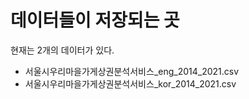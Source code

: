 # 데이터들이 저장되는 곳

현재는 2개의 데이터가 있다.

* 서울시우리마을가게상권분석서비스_eng_2014_2021.csv
* 서울시우리마을가게상권분석서비스_kor_2014_2021.csv
